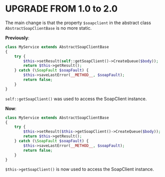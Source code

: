 # UPGRADE FROM 1.0 to 2.0

The main change is that the property `$soapclient` in the abstract class `AbstractSoapClientBase` is no more static.

**Previously**:
```php
class MyService extends AbstractSoapClientBase
{
    try {
        $this->setResult(self::getSoapClient()->CreateQueue($body));
        return $this->getResult();
    } catch (\SoapFault $soapFault) {
        $this->saveLastError(__METHOD__, $soapFault);
        return false;
    }
}
```

`self::getSoapClient()` was used to access the SoapClient instance.

**Now**:
```php
class MyService extends AbstractSoapClientBase
{
    try {
        $this->setResult($this->getSoapClient()->CreateQueue($body));
        return $this->getResult();
    } catch (\SoapFault $soapFault) {
        $this->saveLastError(__METHOD__, $soapFault);
        return false;
    }
}
```

`$this->getSoapClient()` is now used to access the SoapClient instance.